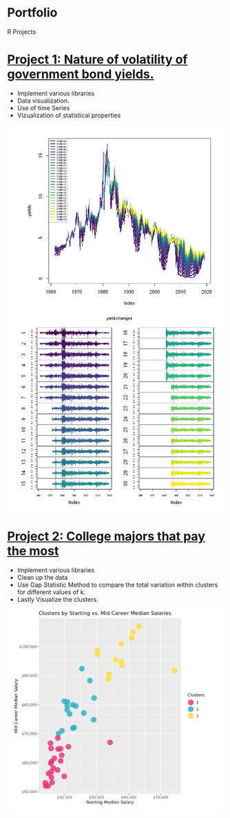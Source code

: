 # Portfolio
R Projects

# [Project  1: Nature of volatility of government bond yields. ](https://github.com/sirmuzzamil/sirmuzzamil/blob/839b1486d4ded5b42af89fa7887f8da73116c72d/R%20Projects/Project_1.ipynb)
* Implement various libraries
* Data visualization.
* Use of time Series
* Vizualization of statistical properties

![](https://github.com/sirmuzzamil/sirmuzzamil/blob/839b1486d4ded5b42af89fa7887f8da73116c72d/Portfolio/chrome_SKru20Olrk.png?raw=true)
![](https://github.com/sirmuzzamil/sirmuzzamil/blob/839b1486d4ded5b42af89fa7887f8da73116c72d/Portfolio/chrome_ZRUt5vN9BM.png?raw=true)


# [Project  2: College majors that pay the most](https://github.com/sirmuzzamil/sirmuzzamil/blob/839b1486d4ded5b42af89fa7887f8da73116c72d/R%20Projects/Project_2%20(2).ipynb)
* Implement various libraries
* Clean up the data
* Use Gap Statistic Method to compare the total variation within clusters for different values of k.
* Lastly Visualize the clusters.

![](https://github.com/sirmuzzamil/sirmuzzamil/blob/839b1486d4ded5b42af89fa7887f8da73116c72d/Portfolio/chrome_CFbbAckpK3.png?raw=true)

